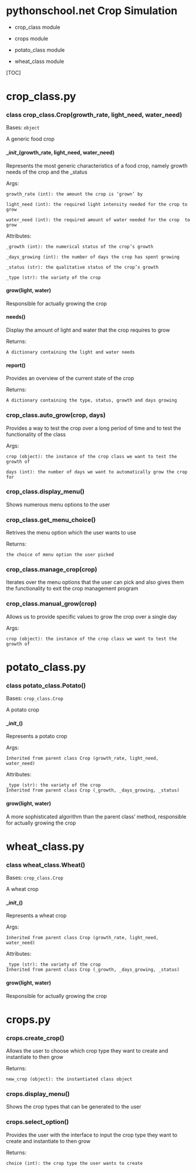 # pythonschool.net Crop Simulation


* crop_class module


* crops module


* potato_class module


* wheat_class module

  

[TOC]

# crop_class.py


### class crop_class.Crop(growth_rate, light_need, water_need)
Bases: `object`

A generic food crop


#### \__init__(growth_rate, light_need, water_need)
Represents the most generic characteristics of a food crop, namely
growth needs of the crop and the _status

Args:

    growth_rate (int): the amount the crop is ‘grown’ by
    
    light_need (int): the required light intensity needed for the crop to grow
    
    water_need (int): the required amount of water needed for the crop  to grow

Attributes:

    _growth (int): the numerical status of the crop’s growth
    
    _days_growing (int): the number of days the crop has spent growing
    
    _status (str): the qualitative status of the crop’s growth
    
    _type (str): the variety of the crop


#### grow(light, water)
Responsible for actually growing the crop


#### needs()
Display the amount of light and water that the crop requires to grow

Returns:

    A dictionary containing the light and water needs


#### report()
Provides an overview of the current state of the crop

Returns:

    A dictionary containing the type, status, growth and days growing


### crop_class.auto_grow(crop, days)
Provides a way to test the crop over a long period of time and to test
the functionality of the class

Args:

    crop (object): the instance of the crop class we want to test the growth of
    
    days (int): the number of days we want to automatically grow the crop for


### crop_class.display_menu()
Shows numerous menu options to the user


### crop_class.get_menu_choice()
Retrives the menu option which the user wants to use

Returns:

    the choice of menu option the user picked


### crop_class.manage_crop(crop)
Iterates over the menu options that the user can pick and also gives
them the functionality to exit the crop management program


### crop_class.manual_grow(crop)
Allows us to provide specific values to grow the crop over a single day

Args:

    crop (object): the instance of the crop class we want to test the growth of

# potato_class.py


### class potato_class.Potato()
Bases: `crop_class.Crop`

A potato crop


#### \__init__()
Represents a potato crop

Args:

    Inherited from parent class Crop (growth_rate, light_need,
    water_need)

Attributes:

    _type (str): the variety of the crop
    Inherited from parent class Crop (_growth, _days_growing, _status)


#### grow(light, water)
A more sophisticated algorithm than the parent class’ method,
responsible for actually growing the crop

# wheat_class.py


### class wheat_class.Wheat()
Bases: `crop_class.Crop`

A wheat crop


#### \__init__()
Represents a wheat crop

Args:

    Inherited from parent class Crop (growth_rate, light_need,
    water_need)

Attributes:

    _type (str): the variety of the crop
    Inherited from parent class Crop (_growth, _days_growing, _status)


#### grow(light, water)
Responsible for actually growing the crop

# crops.py


### crops.create_crop()
Allows the user to choose which crop type they want to create and
instantiate to then grow

Returns:

    new_crop (object): the instantiated class object


### crops.display_menu()
Shows the crop types that can be generated to the user

### crops.select_option()
Provides the user with the interface to input the crop type they want
to create and instantiate to then grow

Returns:

    choice (int): the crop type the user wants to create